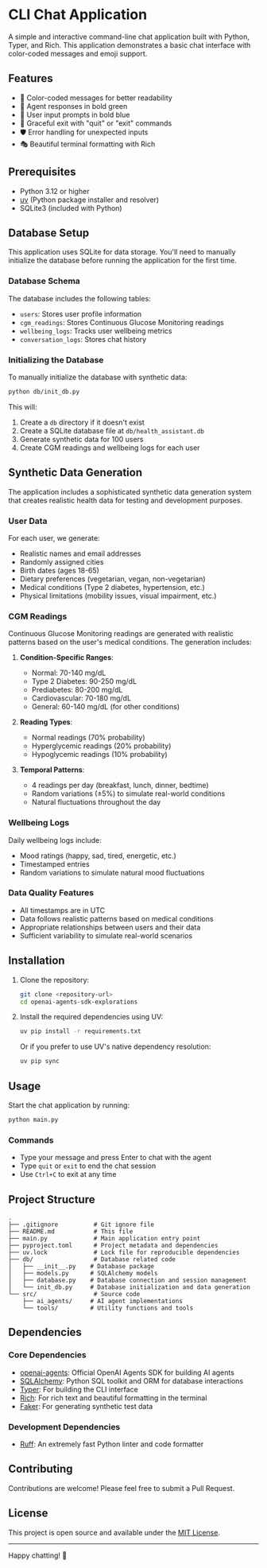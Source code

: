 # CLI Chat Application

A simple and interactive command-line chat application built with Python, Typer, and Rich. This application demonstrates a basic chat interface with color-coded messages and emoji support.

## Features

- 🎨 Color-coded messages for better readability
- 🤖 Agent responses in bold green
- 👤 User input prompts in bold blue
- 🚪 Graceful exit with "quit" or "exit" commands
- 🛡️ Error handling for unexpected inputs
- 🎭 Beautiful terminal formatting with Rich

## Prerequisites

- Python 3.12 or higher
- [uv](https://github.com/astral-sh/uv) (Python package installer and resolver)
- SQLite3 (included with Python)

## Database Setup

This application uses SQLite for data storage. You'll need to manually initialize the database before running the application for the first time.

### Database Schema

The database includes the following tables:

- `users`: Stores user profile information
- `cgm_readings`: Stores Continuous Glucose Monitoring readings
- `wellbeing_logs`: Tracks user wellbeing metrics
- `conversation_logs`: Stores chat history   

### Initializing the Database

To manually initialize the database with synthetic data:

```bash
python db/init_db.py
```

This will:
1. Create a `db` directory if it doesn't exist
2. Create a SQLite database file at `db/health_assistant.db`
3. Generate synthetic data for 100 users
4. Create CGM readings and wellbeing logs for each user

## Synthetic Data Generation

The application includes a sophisticated synthetic data generation system that creates realistic health data for testing and development purposes.

### User Data

For each user, we generate:
- Realistic names and email addresses
- Randomly assigned cities
- Birth dates (ages 18-65)
- Dietary preferences (vegetarian, vegan, non-vegetarian)
- Medical conditions (Type 2 diabetes, hypertension, etc.)
- Physical limitations (mobility issues, visual impairment, etc.)

### CGM Readings

Continuous Glucose Monitoring readings are generated with realistic patterns based on the user's medical conditions. The generation includes:

1. **Condition-Specific Ranges**:
   - Normal: 70-140 mg/dL
   - Type 2 Diabetes: 90-250 mg/dL
   - Prediabetes: 80-200 mg/dL
   - Cardiovascular: 70-180 mg/dL
   - General: 60-140 mg/dL (for other conditions)

2. **Reading Types**:
   - Normal readings (70% probability)
   - Hyperglycemic readings (20% probability)
   - Hypoglycemic readings (10% probability)

3. **Temporal Patterns**:
   - 4 readings per day (breakfast, lunch, dinner, bedtime)
   - Random variations (±5%) to simulate real-world conditions
   - Natural fluctuations throughout the day

### Wellbeing Logs

Daily wellbeing logs include:
- Mood ratings (happy, sad, tired, energetic, etc.)
- Timestamped entries
- Random variations to simulate natural mood fluctuations

### Data Quality Features

- All timestamps are in UTC
- Data follows realistic patterns based on medical conditions
- Appropriate relationships between users and their data
- Sufficient variability to simulate real-world scenarios

## Installation

1. Clone the repository:
   ```bash
   git clone <repository-url>
   cd openai-agents-sdk-explorations
   ```

2. Install the required dependencies using UV:
   ```bash
   uv pip install -r requirements.txt
   ```

   Or if you prefer to use UV's native dependency resolution:
   ```bash
   uv pip sync
   ```

## Usage

Start the chat application by running:

```bash
python main.py
```

### Commands

- Type your message and press Enter to chat with the agent
- Type `quit` or `exit` to end the chat session
- Use `Ctrl+C` to exit at any time

## Project Structure

```
.
├── .gitignore          # Git ignore file
├── README.md           # This file
├── main.py             # Main application entry point
├── pyproject.toml      # Project metadata and dependencies
├── uv.lock             # Lock file for reproducible dependencies
├── db/                 # Database related code
│   ├── __init__.py    # Database package
│   ├── models.py      # SQLAlchemy models
│   ├── database.py    # Database connection and session management
│   └── init_db.py     # Database initialization and data generation
└── src/                # Source code
    ├── ai_agents/     # AI agent implementations
    └── tools/         # Utility functions and tools
```

## Dependencies

### Core Dependencies

- [openai-agents](https://github.com/openai/openai-agents): Official OpenAI Agents SDK for building AI agents
- [SQLAlchemy](https://www.sqlalchemy.org/): Python SQL toolkit and ORM for database interactions
- [Typer](https://typer.tiangolo.com/): For building the CLI interface
- [Rich](https://github.com/Textualize/rich): For rich text and beautiful formatting in the terminal
- [Faker](https://faker.readthedocs.io/): For generating synthetic test data

### Development Dependencies

- [Ruff](https://beta.ruff.rs/): An extremely fast Python linter and code formatter

## Contributing

Contributions are welcome! Please feel free to submit a Pull Request.

## License

This project is open source and available under the [MIT License](LICENSE).

---

Happy chatting! 👋
